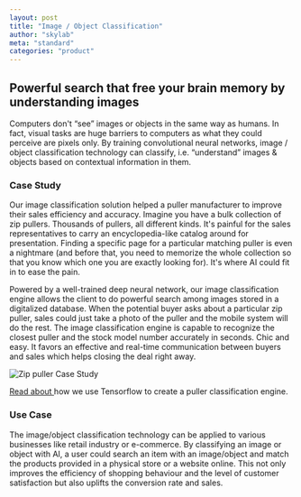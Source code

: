 ```yaml
---
layout: post
title: "Image / Object Classification"
author: "skylab"
meta: "standard"
categories: "product"
---
```


## Powerful search that free your brain memory by understanding images

Computers don't “see” images or objects in the same way as humans. In fact, visual tasks are huge barriers to computers as what they could perceive are pixels only. By training convolutional neural networks, image / object classification technology can classify, i.e. “understand” images & objects based on contextual information in them.

### Case Study

Our image classification solution helped a puller manufacturer to improve their sales efficiency and accuracy. Imagine you have a bulk collection of zip pullers. Thousands of pullers, all different kinds. It's painful for the sales representatives to carry an encyclopedia-like catalog around for presentation. Finding a specific page for a particular matching puller is even a nightmare (and before that, you need to memorize the whole collection so that you know which one you are exactly looking for). It's where AI could fit in to ease the pain.

Powered by a well-trained deep neural network, our image classification engine allows the client to do powerful search among images stored in a digitalized database. When the potential buyer asks about a particular zip puller, sales could just take a photo of the puller and the mobile system will do the rest. The image classification engine is capable to recognize the closest puller and the stock model number accurately in seconds. Chic and easy. It favors an effective and real-time communication between buyers and sales which helps closing the deal right away.

<img src="{{ site.baseurl }}/img/puller.png" alt="Zip puller Case Study">

<a href="https://code.oursky.com/tensorflow-svm-image-classifications-engine/" target="_blank">Read about </a> how we use Tensorflow to create a puller classification engine.


### Use Case
The image/object classification technology can be applied to various businesses like retail industry or e-commerce. By classifying an image or object with AI, a user could search an item with an image/object and match the products provided in a physical store or a website online. This not only improves the efficiency of shopping behaviour and the level of customer satisfaction but also uplifts the conversion rate and sales.

